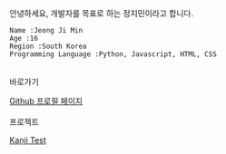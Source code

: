 안녕하세요, 개발자를 목표로 하는 정지민이라고 합니다.
<br>
<pre><code>Name :Jeong Ji Min
Age :16
Region :South Korea
Programming Language :Python, Javascript, HTML, CSS
</code></pre>
<br>
바로가기
<br>

[Github 프로필 페이지](https://github.com/jeong-jimin-github)
<br><br>
프로젝트
<br>

[Kanji Test](https://github.com/jeong-jimin-github/kanji-test)
<br>
